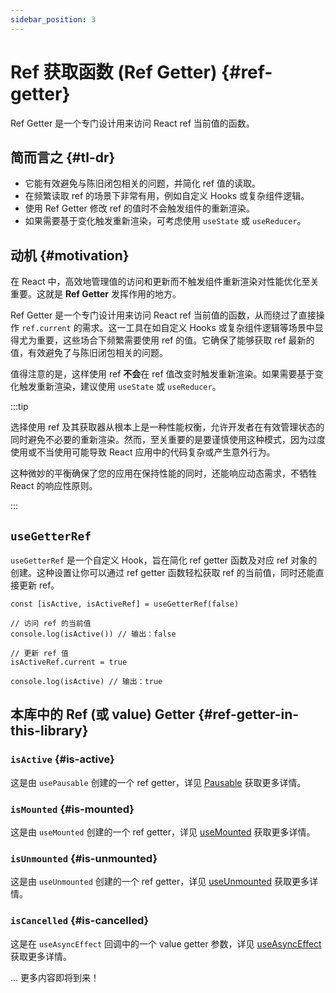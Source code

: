 ```yaml
---
sidebar_position: 3
---
```


# Ref 获取函数 (Ref Getter) {#ref-getter}

Ref Getter 是一个专门设计用来访问 React ref 当前值的函数。

## 简而言之 {#tl-dr}

- 它能有效避免与陈旧闭包相关的问题，并简化 ref 值的读取。
- 在频繁读取 ref 的场景下非常有用，例如自定义 Hooks 或复杂组件逻辑。
- 使用 Ref Getter 修改 ref 的值时不会触发组件的重新渲染。
- 如果需要基于变化触发重新渲染，可考虑使用 `useState` 或 `useReducer`。

## 动机 {#motivation}

在 React 中，高效地管理值的访问和更新而不触发组件重新渲染对性能优化至关重要。这就是 **Ref Getter** 发挥作用的地方。

Ref Getter 是一个专门设计用来访问 React ref 当前值的函数，从而绕过了直接操作 `ref.current` 的需求。这一工具在如自定义 Hooks 或复杂组件逻辑等场景中显得尤为重要，这些场合下频繁需要使用 ref 的值。它确保了能够获取 ref 最新的值，有效避免了与陈旧闭包相关的问题。

值得注意的是，这样使用 ref **不会**在 ref 值改变时触发重新渲染。如果需要基于变化触发重新渲染，建议使用 `useState` 或 `useReducer`。

:::tip

选择使用 ref 及其获取器从根本上是一种性能权衡，允许开发者在有效管理状态的同时避免不必要的重新渲染。然而，至关重要的是要谨慎使用这种模式，因为过度使用或不当使用可能导致 React 应用中的代码复杂或产生意外行为。

这种微妙的平衡确保了您的应用在保持性能的同时，还能响应动态需求，不牺牲 React 的响应性原则。

:::

## `useGetterRef`

`useGetterRef` 是一个自定义 Hook，旨在简化 ref getter 函数及对应 ref 对象的创建。这种设置让你可以通过 ref getter 函数轻松获取 ref 的当前值，同时还能直接更新 ref。

```tsx
const [isActive, isActiveRef] = useGetterRef(false)

// 访问 ref 的当前值
console.log(isActive()) // 输出：false

// 更新 ref 值
isActiveRef.current = true

console.log(isActive) // 输出：true
```

## 本库中的 Ref (或 value) Getter {#ref-getter-in-this-library}

### `isActive` {#is-active}

这是由 `usePausable` 创建的一个 ref getter，详见 [Pausable](/docs/features/pausable) 获取更多详情。

### `isMounted` {#is-mounted}

这是由 `useMounted` 创建的一个 ref getter，详见 [useMounted](/reference/use-mounted) 获取更多详情。

### `isUnmounted` {#is-unmounted}

这是由 `useUnmounted` 创建的一个 ref getter，详见 [useUnmounted](/reference/use-unmounted) 获取更多详情。

### `isCancelled` {#is-cancelled}

这是在 `useAsyncEffect` 回调中的一个 value getter 参数，详见 [useAsyncEffect](/reference/use-async-effect) 获取更多详情。

... 更多内容即将到来！
